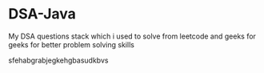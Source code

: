 # DSA-Java


My DSA questions stack which i used to solve from leetcode and geeks for geeks for better problem solving skills



sfehabgrabjegkehgbasudkbvs

